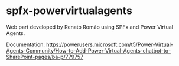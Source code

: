 # spfx-powervirtualagents
Web part developed by Renato Romão using SPFx and Power Virtual Agents.

Documentation: https://powerusers.microsoft.com/t5/Power-Virtual-Agents-Community/How-to-Add-Power-Virtual-Agents-chatbot-to-SharePoint-pages/ba-p/779757
